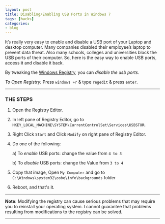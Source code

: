 ```yaml
---
layout: post
title: Disabling/Enabling USB Ports in Windows 7
tags: [hacks]
categories:
- blog
---
```

It’s really very easy to enable and disable a USB port of your Laptop and desktop
computer. Many companies disabled their employee’s laptop to prevent data threat. Also
many schools, colleges and universities block the USB ports of their computer. So, here is
the easy way to enable USB ports, access it and disable it back.

By tweaking the [Windows Registry](#), you can *disable the usb ports.*

*To Open Registry:* Press `windows +r` & type `regedit` & press `enter`.

---

### THE STEPS

1. Open the Registry Editor.

2. In left pane of Registry Editor, go to `HKEY_LOCAL_MACHINE\SYSTEM\CurrentControlSet\Services\USBSTOR`.

3. Right Click `Start` and Click `Modify` on right pane of Registry Editor.

4. Do one of the following:

	a) To *enable* USB ports: change the value from `4 to 3`
	
	b) To *disable* USB ports: change the Value from `3 to 4`
   
5. Copy that image, Open `My Computer` and go to `C:\Windows\system32\oobe\info\backgrounds` folder

6. Reboot, and that's it.

---

**Note:** Modifying the registry can cause serious problems that may require you to
reinstall your operating system. I cannot guarantee that problems resulting from
modifications to the registry can be solved. 

---

